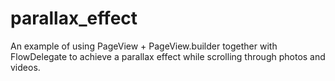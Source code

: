 # parallax_effect

An example of using PageView + PageView.builder together with FlowDelegate to achieve a parallax effect while scrolling through photos and videos.